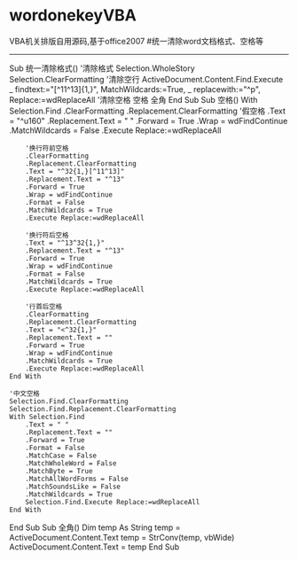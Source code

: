 # wordonekeyVBA
VBA机关排版自用源码,基于office2007
#统一清除word文档格式、空格等
****************************************************************
Sub 统一清除格式()
'清除格式
Selection.WholeStory
Selection.ClearFormatting
'清除空行
    ActiveDocument.Content.Find.Execute _
    findtext:="[^11^13]{1,}", MatchWildcards:=True, _
    replacewith:="^p", Replace:=wdReplaceAll
'清除空格
空格
全角
End Sub
Sub 空格()
    With Selection.Find
        .ClearFormatting
        .Replacement.ClearFormatting
        '假空格
        .Text = "^u160"
        .Replacement.Text = " "
        .Forward = True
        .Wrap = wdFindContinue
        .MatchWildcards = False
        .Execute Replace:=wdReplaceAll

        '换行符前空格
        .ClearFormatting
        .Replacement.ClearFormatting
        .Text = "^32{1,}[^11^13]"
        .Replacement.Text = "^13"
        .Forward = True
        .Wrap = wdFindContinue
        .Format = False
        .MatchWildcards = True
        .Execute Replace:=wdReplaceAll

        '换行符后空格
        .Text = "^13^32{1,}"
        .Replacement.Text = "^13"
        .Forward = True
        .Wrap = wdFindContinue
        .Format = False
        .MatchWildcards = True
        .Execute Replace:=wdReplaceAll

        '行首后空格
        .ClearFormatting
        .Replacement.ClearFormatting
        .Text = "<^32{1,}"
        .Replacement.Text = ""
        .Forward = True
        .Wrap = wdFindContinue
        .MatchWildcards = True
        .Execute Replace:=wdReplaceAll
    End With
    
    '中文空格
    Selection.Find.ClearFormatting
    Selection.Find.Replacement.ClearFormatting
    With Selection.Find
        .Text = " "
        .Replacement.Text = ""
        .Forward = True
        .Format = False
        .MatchCase = False
        .MatchWholeWord = False
        .MatchByte = True
        .MatchAllWordForms = False
        .MatchSoundsLike = False
        .MatchWildcards = True
        Selection.Find.Execute Replace:=wdReplaceAll
    End With
  
End Sub
Sub 全角()
Dim temp As String
temp = ActiveDocument.Content.Text
temp = StrConv(temp, vbWide)
ActiveDocument.Content.Text = temp
End Sub
